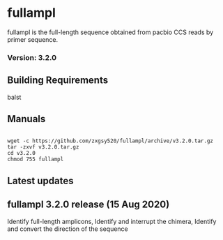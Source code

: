 # fullampl
fullampl is the full-length sequence obtained from pacbio CCS reads by primer sequence.
### Version: 3.2.0 

## Building Requirements
balst 

## Manuals

<pre><code>
wget -c https://github.com/zxgsy520/fullampl/archive/v3.2.0.tar.gz
tar -zxvf v3.2.0.tar.gz
cd v3.2.0
chmod 755 fullampl
</code></pre>

## Latest updates
## fullampl 3.2.0 release (15 Aug 2020)
Identify full-length amplicons,
Identify and interrupt the chimera,
Identify and convert the direction of the sequence
